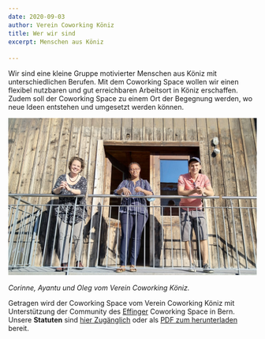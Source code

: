 ```yaml
---
date: 2020-09-03
author: Verein Coworking Köniz
title: Wer wir sind
excerpt: Menschen aus Köniz

---
```

Wir sind eine kleine Gruppe motivierter Menschen aus Köniz mit unterschiedlichen Berufen. Mit dem Coworking Space wollen wir einen flexibel nutzbaren und gut erreichbaren Arbeitsort in Köniz erschaffen. Zudem soll der Coworking Space zu einem Ort der Begegnung werden, wo neue Ideen entstehen und umgesetzt werden können.

![](/uploads/img_20200902_180516_c.jpg)

_Corinne, Ayantu und Oleg vom Verein Coworking Köniz._

Getragen wird der Coworking Space vom Verein Coworking Köniz mit Unterstützung der  Community des [Effinger](https://www.effinger.ch/ "Effinger") Coworking Space in Bern. Unsere **Statuten** sind [hier Zugänglich](https://docs.google.com/document/d/e/2PACX-1vTiFtJcry2DLlY12xOjJZUEGrrk6RhVHQbUiBixHLeimtEMpyFR1F1KEyJLaV2HcopSS09CKe6u9xhx/pub "Statuten in Drive") oder als [PDF zum herunterladen](https://drive.google.com/file/d/1dLayk5xT4aWJ3hZItHwRnHyquBXUgoWL/view?usp=sharing "Statuten PDF") bereit.